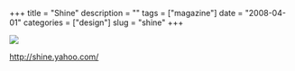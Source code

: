 +++
title = "Shine"
description = ""
tags = ["magazine"]
date = "2008-04-01"
categories = ["design"]
slug = "shine"
+++


 

  <div id="screens-thumbs" class="clearfix">
    <div class="txt-center" id="design-submission"><a href="http://shine.yahoo.com/"><img id='bluga-thumbnail-761' class='bluga-thumbnail large' src='//media.konigi.com/bluga/
wt47f275778513a.jpg'/></a></div>  
  </div>   
<p><a href="http://shine.yahoo.com/">http://shine.yahoo.com/</a></p>




